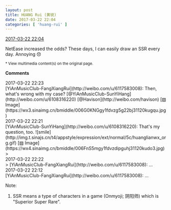 ```yaml
---
layout: post
title: HUANG Rui (黄锐)
date: 2017-03-22 22:04
categories: [ 'huang-rui' ]
---
```


<div class="weibo-info">
  <a href="http://weibo.com/2383396057/EyoT42KaX">2017-03-22 22:04</a>
</div>

NetEase increased the odds? These days, I can easily draw an SSR every day. Annoying :disappointed:

<!-- more -->

<small>* View multimedia content(s) on the original page.</small>

**Comments**

<div class="weibo-info">2017-03-22 22:23</div>
[YiAnMusicClub-FangXiangRui](http://weibo.com/u/6117583008): Then, what's wrong with my case? [@YiAnMusicClub-SunYiHang](http://weibo.com/u/6108316220) [@Havison](http://weibo.com/havison) [▨ Image](https://wx3.sinaimg.cn/bmiddle/006G0KNGgy1fdvzg5g22bj31120kugqu.jpg)

<div class="weibo-info">2017-03-22 22:21</div>
[YiAnMusicClub-SunYiHang](http://weibo.com/u/6108316220): That's my question, too. ![smile](http://img.t.sinajs.cn/t4/appstyle/expression/ext/normal/5c/huanglianwx_org.gif) [▨ Image](https://wx4.sinaimg.cn/bmiddle/006FnS5mgy1fdvzdipguhj31120kudo3.jpg)
> <div class="weibo-info">2017-03-22 22:22</div>
> [YiAnMusicClub-FangXiangRui](http://weibo.com/u/6117583008): …

<div class="weibo-info">2017-03-22 22:12</div>
[YiAnMusicClub-FangXiangRui](http://weibo.com/u/6117583008): …

Note:
1. SSR means a type of characters in a game (Onmyoji; 阴阳师) which is "Superior Super Rare".
